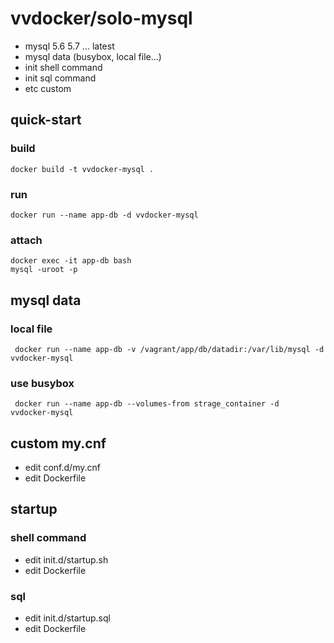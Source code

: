 # vvdocker/solo-mysql
+ mysql 5.6 5.7 ... latest
+ mysql data (busybox, local file...)
+ init shell command
+ init sql command
+ etc custom

## quick-start
### build
```
docker build -t vvdocker-mysql .
```

### run
```
docker run --name app-db -d vvdocker-mysql
```

### attach
```
docker exec -it app-db bash
mysql -uroot -p
```

## mysql data
### local file
```
 docker run --name app-db -v /vagrant/app/db/datadir:/var/lib/mysql -d  vvdocker-mysql
```

### use busybox
```
 docker run --name app-db --volumes-from strage_container -d  vvdocker-mysql
```
## custom my.cnf
+ edit conf.d/my.cnf
+ edit Dockerfile

## startup 
### shell command
+ edit init.d/startup.sh
+ edit Dockerfile

### sql
+ edit init.d/startup.sql
+ edit Dockerfile
